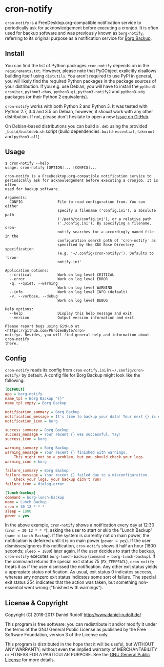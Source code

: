 cron-notify
===========

`cron-notify` is a FreeDesktop.org-compatible notification service to periodically ask for acknowledgement before executing a cronjob. It is often used for backup software and was previously known as `borg-notify`, referring to its original purpose as a notification service for [Borg Backup](http://borgbackup.readthedocs.io/).

Install
-------

You can find the list of Python packages `cron-notify` depends on in the `requirements.txt`. However, please note that PyGObject explicitly disallows building itself using `distutils`. You aren't required to use PyPI in general, you will likely find the required Python packages in the package sources of your distribution. If you e.g. use Debian, you will have to install the `python3-croniter`, `python3-dbus`, `python3-gi`, `python3-notify2` and `python3-xdg` packages (or their Python 2 equivalents).

`cron-notify` works with both Python 2 and Python 3. It was tested with Python 2.7, 3.4 and 3.5 on Debian, however, it *should* work with any other distribution. If not, please don't hesitate to open a new [Issue on GitHub](https://github.com/PhrozenByte/cron-notify/issues).

On Debian-based distributions you can build a `.deb` using the provided `_build/builddeb.sh` script (build dependencies: `build-essential`, `fakeroot` and `python3-all`).

Usage
-----

```
$ cron-notify --help
usage: cron-notify [OPTION]... [CONFIG]...

cron-notify is a FreeDesktop.org-compatible notification service to
periodically ask for acknowledgement before executing a cronjob. It is often
used for backup software.

Arguments:
  CONFIG                File to read configuration from. You can either
                        specify a filename ('config.ini'), a absolute path
                        ('/path/to/config.ini'), or a relative path
                        ('./config.ini'). By specifying a filename, cron-
                        notify searches for a accordingly named file in the
                        configuration search path of 'cron-notify' as
                        specified by the XDG Base Directory specification
                        (e.g. '~/.config/cron-notify/'). Defaults to 'cron-
                        notify.ini'

Application options:
  --critical            Work on log level CRITICAL
  --error               Work on log level ERROR
  -q, --quiet, --warning
                        Work on log level WARNING
  --info                Work on log level INFO (default)
  -v, --verbose, --debug
                        Work on log level DEBUG

Help options:
  --help                Display this help message and exit
  --version             Output version information and exit

Please report bugs using GitHub at <https://github.com/PhrozenByte/cron-
notify>. Besides, you will find general help and information about cron-notify
there.
```

Config
------

`cron-notify` reads its config from `cron-notify.ini` in `~/.config/cron-notify/` by default. A config file for Borg Backup might look like the following:

```ini
[DEFAULT]
app = borg-notify
name_tpl = Borg Backup "{}"
name_tpl_empty = Borg Backup

notification_summary = Borg Backup
notification_message = It's time to backup your data! Your next {} is on schedule.
notification_icon = borg

success_summary = Borg Backup
success_message = Your recent {} was successful. Yay!
success_icon = borg

warning_summary = Borg Backup
warning_message = Your recent {} finished with warnings. 
    This might not be a problem, but you should check your logs.
warning_icon = borg

failure_summary = Borg Backup
failure_message = Your recent {} failed due to a misconfiguration. 
    Check your logs, your backup didn't run!
failure_icon = dialog-error

[lunch-backup]
command = borg-lunch-backup
name = Lunch Backup
cron = 30 12 * * *
sleep = 1800
power = yes
```

In the above example, `cron-notify` shows a notification every day at 12:30 (`cron = 30 12 * * *`), asking the user to start or skip the "Lunch Backup" (`name = Lunch Backup`). If the system is currently not on main power, the notification is deferred until it is on main power (`power = yes`). If the user dismisses/ignores this notification, `cron-notify` shows it half an hour (1800 seconds; `sleep = 1800`) later again. If the user decides to start the backup, `cron-notify` executes `borg-lunch-backup` (`command = borg-lunch-backup`). If the command returns the special exit status 75 (`EX_TEMPFAIL`), `cron-notify` treats it as if the user dismissed the notification. Any other exit status yields a appropiate status notification. As usual, exit status 0 indicates success, whereas any nonzero exit status indicates some sort of failure. The special exit status 254 indicates that the action was taken, but something non-essential went wrong ("finished with warnings").

License & Copyright
-------------------

Copyright (C) 2016-2017  Daniel Rudolf <http://www.daniel-rudolf.de/>

This program is free software: you can redistribute it and/or modify it under the terms of the GNU General Public License as published by the Free Software Foundation, version 3 of the License only.

This program is distributed in the hope that it will be useful, but WITHOUT ANY WARRANTY; without even the implied warranty of MERCHANTABILITY or FITNESS FOR A PARTICULAR PURPOSE.  See the [GNU General Public License](LICENSE) for more details.
